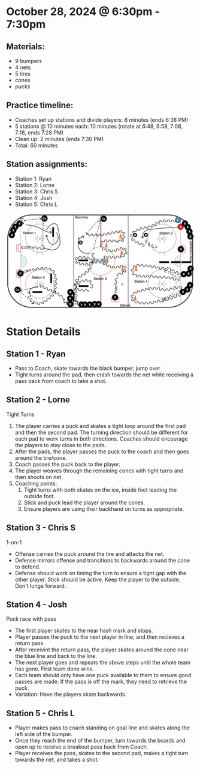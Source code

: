 
# October 28, 2024 @ 6:30pm - 7:30pm

## Materials:
- 9 bumpers
- 4 nets
- 5 tires
- cones
- pucks

## Practice timeline:
- Coaches set up stations and divide players: 8 minutes (ends 6:38 PM)
- 5 stations @ 10 minutes each: 10 minutes (rotate at 6:48, 6:58, 7:08, 7:18, ends 7:28 PM)
- Clean up: 2 minutes (ends 7:30 PM)
- Total: 60 minutes

## Station assignments:
- Station 1: Ryan
- Station 2: Lorne
- Station 3: Chris S
- Station 4: Josh
- Station 5: Chris L
  
<img src="https://github.com/salter14/hockey/blob/main/drill_diagrams/Practice_layout_20241111.png" alt="alt" width="800px">

# Station Details

## Station 1 - Ryan
- Pass to Coach, skate towards the black bumper, jump over
- Tight turns around the pad, then crash towards the net while receiving a pass back from coach to take a shot.

## Station 2 - Lorne
Tight Turns
1. The player carries a puck and skates a tight loop around the first pad and then the second pad. The turning direction should be different for each pad to work turns in both directions. Coaches should encourage the players to stay close to the pads.
1. After the pads, the player passes the puck to the coach and then goes around the tire/cone.
1. Coach passes the puck back to the player.
1. The player weaves through the remaining cones with tight turns and then shoots on net.
1. Coaching points:
   1. Tight turns with both skates on the ice, inside foot leading the outside foot.
   2. Stick and puck lead the player around the cones.
   3. Ensure players are using their backhand on turns as appropriate.

## Station 3 - Chris S
1-on-1
- Offense carries the puck around the tire and attacks the net.
- Defense mirrors offense and transitions to backwards around the cone to defend.
- Defense should work on timing the turn to ensure a tight gap with the other player. Stick should be active. Keep the player to the outside. Don't lunge forward.


## Station 4 - Josh
Puck race with pass
- The first player skates to the near hash mark and stops.
- Player passes the puck to the next player in line, and then recieves a return pass.
- After receivint the return pass, the player skates around the cone near the blue line and back to the line.
- The next player goes and repeats the above steps until the whole team has gone. First team done wins.
- Each team should only have one puck available to them to ensure good passes are made. If the pass is off the mark, they need to retrieve the puck.
- Variation: Have the players skate backwards. 

## Station 5 - Chris L
- Player makes pass to coach standing on goal line and skates along the left side of the bumper.
- Once they reach the end of the bumper, turn towards the boards and open up to receive a breakout pass back from Coach.
- Player receives the pass, skates to the second pad, makes a tight turn towards the net, and takes a shot.
